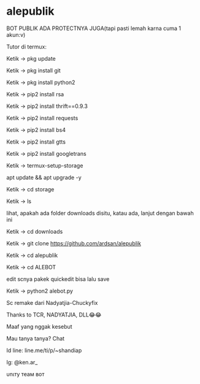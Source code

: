 # alepublik
BOT PUBLIK ADA PROTECTNYA JUGA(tapi pasti lemah karna cuma 1 akun:v)


Tutor di termux:



Ketik -> pkg update

Ketik -> pkg install git

Ketik -> pkg install python2

Ketik -> pip2 install rsa

Ketik -> pip2 install thrift==0.9.3

Ketik -> pip2 install requests

Ketik -> pip2 install bs4

Ketik -> pip2 install gtts

Ketik -> pip2 install googletrans

Ketik -> termux-setup-storage

apt update && apt upgrade -y

Ketik -> cd storage

Ketik -> ls

lihat, apakah ada folder downloads disitu, katau ada, lanjut dengan bawah ini

Ketik -> cd downloads

Ketik -> git clone https://github.com/ardsan/alepublik

Ketik -> cd alepublik

Ketik -> cd ALEBOT

edit scnya pakek quickedit bisa lalu save

Ketik -> python2 alebot.py


Sc remake dari Nadyatjia-Chuckyfix

Thanks to TCR, NADYATJIA, DLL😂😂

Maaf yang nggak kesebut

Mau tanya tanya? Chat

Id line: line.me/ti/p/~shandiap

Ig: @ken.ar_

υnιтy тeaм вoт
